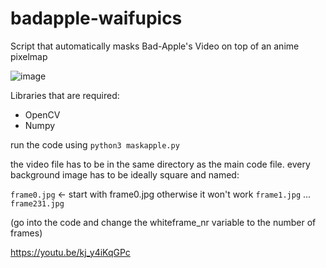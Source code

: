 # badapple-waifupics
Script that automatically masks Bad-Apple's Video on top of an anime pixelmap

![image](https://user-images.githubusercontent.com/53939068/145458249-ed65a817-27bd-4891-9088-22790642e755.png)


Libraries that are required:
- OpenCV 
- Numpy

run the code using
`python3 maskapple.py`

the video file has to be in the same directory as the main code file.
every background image has to be ideally square and named:

`frame0.jpg`   <- start with frame0.jpg otherwise it won't work
`frame1.jpg`
...
`frame231.jpg`

(go into the code and change the whiteframe_nr variable to the number of frames)

https://youtu.be/kj_y4iKqGPc

